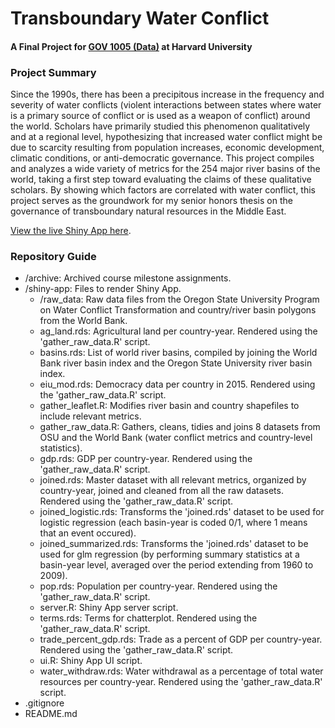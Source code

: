 # Transboundary Water Conflict
#### A Final Project for [GOV 1005 (Data)](https://www.davidkane.info/files/gov_1005_spring_2020.html) at Harvard University

### Project Summary
Since the 1990s, there has been a precipitous increase in the frequency and severity of water conflicts (violent interactions between states where water is a primary source of conflict or is used as a weapon of conflict) around the world. Scholars have primarily studied this phenomenon qualitatively and at a regional level, hypothesizing that increased water conflict might be due to scarcity resulting from population increases, economic development, climatic conditions, or anti-democratic governance. This project compiles and analyzes a wide variety of metrics for the 254 major river basins of the world, taking a first step toward evaluating the claims of these qualitative scholars. By showing which factors are correlated with water conflict, this project serves as the groundwork for my senior honors thesis on the governance of transboundary natural resources in the Middle East.

[View the live Shiny App here](https://wyatthurt.shinyapps.io/water_conflict/).

### Repository Guide
* /archive: Archived course milestone assignments.
* /shiny-app: Files to render Shiny App.
    * /raw_data: Raw data files from the Oregon State University Program on Water Conflict Transformation and country/river basin polygons from the World Bank.
    * ag_land.rds: Agricultural land per country-year. Rendered using the 'gather_raw_data.R' script.
    * basins.rds: List of world river basins, compiled by joining the World Bank river basin index and the Oregon State University river basin index.
    * eiu_mod.rds: Democracy data per country in 2015. Rendered using the 'gather_raw_data.R' script.
    * gather_leaflet.R: Modifies river basin and country shapefiles to include relevant metrics.
    * gather_raw_data.R: Gathers, cleans, tidies and joins 8 datasets from OSU and the World Bank (water conflict metrics and country-level statistics).
    * gdp.rds: GDP per country-year. Rendered using the 'gather_raw_data.R' script.
    * joined.rds: Master dataset with all relevant metrics, organized by country-year, joined and cleaned from all the raw datasets. Rendered using the 'gather_raw_data.R' script.
    * joined_logistic.rds: Transforms the 'joined.rds' dataset to be used for logistic regression (each basin-year is coded 0/1, where 1 means that an event occured).
    * joined_summarized.rds: Transforms the 'joined.rds' dataset to be used for glm regression (by performing summary statistics at a basin-year level, averaged over the period extending from 1960 to 2009).
    * pop.rds: Population per country-year. Rendered using the 'gather_raw_data.R' script.
    * server.R: Shiny App server script.
    * terms.rds: Terms for chatterplot. Rendered using the 'gather_raw_data.R' script.
    * trade_percent_gdp.rds: Trade as a percent of GDP per country-year. Rendered using the 'gather_raw_data.R' script.
    * ui.R: Shiny App UI script.
    * water_withdraw.rds: Water withdrawal as a percentage of total water resources per country-year. Rendered using the 'gather_raw_data.R' script.
* .gitignore
* README.md



